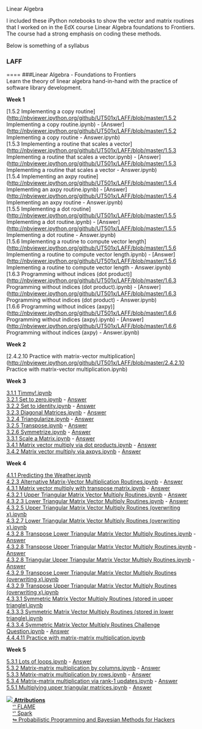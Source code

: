 Linear Algebra

I included these iPython notebooks to show the vector and matrix routines that I worked on in the EdX course Linear Algebra foundations to Frontiers. The course had a strong emphasis on coding these methods. 

Below is something of a syllabus

### LAFF
====
###Linear Algebra - Foundations to Frontiers  
Learn the theory of linear algebra hand-in-hand with the practice of software library development.

**Week 1**

[1.5.2 Implementing a copy routine](http://nbviewer.ipython.org/github/UT501x/LAFF/blob/master/1.5.2 Implementing a copy routine.ipynb) - [Answer](http://nbviewer.ipython.org/github/UT501x/LAFF/blob/master/1.5.2 Implementing a copy routine - Answer.ipynb)  
[1.5.3 Implementing a routine that scales a vector](http://nbviewer.ipython.org/github/UT501x/LAFF/blob/master/1.5.3 Implementing a routine that scales a vector.ipynb) - [Answer](http://nbviewer.ipython.org/github/UT501x/LAFF/blob/master/1.5.3 Implementing a routine that scales a vector - Answer.ipynb)  
[1.5.4 Implementing an axpy routine](http://nbviewer.ipython.org/github/UT501x/LAFF/blob/master/1.5.4 Implementing an axpy routine.ipynb) - [Answer](http://nbviewer.ipython.org/github/UT501x/LAFF/blob/master/1.5.4 Implementing an axpy routine - Answer.ipynb)  
[1.5.5 Implementing a dot routine](http://nbviewer.ipython.org/github/UT501x/LAFF/blob/master/1.5.5 Implementing a dot routine.ipynb) - [Answer](http://nbviewer.ipython.org/github/UT501x/LAFF/blob/master/1.5.5 Implementing a dot routine - Answer.ipynb)  
[1.5.6 Implementing a routine to compute vector length](http://nbviewer.ipython.org/github/UT501x/LAFF/blob/master/1.5.6 Implementing a routine to compute vector length.ipynb) - [Answer](http://nbviewer.ipython.org/github/UT501x/LAFF/blob/master/1.5.6 Implementing a routine to compute vector length - Answer.ipynb)  
[1.6.3 Programming without indices (dot product)](http://nbviewer.ipython.org/github/UT501x/LAFF/blob/master/1.6.3 Programming without indices (dot product).ipynb) - [Answer](http://nbviewer.ipython.org/github/UT501x/LAFF/blob/master/1.6.3 Programming without indices \(dot product\) - Answer.ipynb)  
[1.6.6 Programming without indices (axpy)](http://nbviewer.ipython.org/github/UT501x/LAFF/blob/master/1.6.6 Programming without indices (axpy).ipynb) - [Answer](http://nbviewer.ipython.org/github/UT501x/LAFF/blob/master/1.6.6 Programming without indices \(axpy\) - Answer.ipynb)

**Week 2**

[2.4.2.10 Practice with matrix-vector multiplication](http://nbviewer.ipython.org/github/UT501x/LAFF/blob/master/2.4.2.10 Practice with matrix-vector multiplication.ipynb)

**Week 3**

[3.1.1 Timmy!.ipynb](http://nbviewer.ipython.org/github/UT501x/LAFF/blob/master/3.1.1%20Timmy%21.ipynb)   
[3.2.1 Set to zero.ipynb](http://nbviewer.ipython.org/github/UT501x/LAFF/blob/master/3.2.1%20Set%20to%20zero.ipynb) - [Answer](http://nbviewer.ipython.org/github/UT501x/LAFF/blob/master/3.2.1%20Set%20to%20zero%20-%20Answer.ipynb)   
[3.2.2 Set to identity.ipynb](http://nbviewer.ipython.org/github/UT501x/LAFF/blob/master/3.2.2%20Set%20to%20identity.ipynb) - [Answer](http://nbviewer.ipython.org/github/UT501x/LAFF/blob/master/3.2.2%20Set%20to%20identity%20-%20Answer.ipynb)   
[3.2.3 Diagonal Matrices.ipynb](http://nbviewer.ipython.org/github/UT501x/LAFF/blob/master/3.2.3%20Diagonal%20Matrices.ipynb) - [Answer](http://nbviewer.ipython.org/github/UT501x/LAFF/blob/master/3.2.3%20Diagonal%20Matrices%20-%20Answer.ipynb)   
[3.2.4 Triangularize.ipynb](http://nbviewer.ipython.org/github/UT501x/LAFF/blob/master/3.2.4%20Triangularize.ipynb) - [Answer](http://nbviewer.ipython.org/github/UT501x/LAFF/blob/master/3.2.4%20Triangularize%20-%20Answer.ipynb)   
[3.2.5 Transpose.ipynb](http://nbviewer.ipython.org/github/UT501x/LAFF/blob/master/3.2.5%20Transpose.ipynb) - [Answer](http://nbviewer.ipython.org/github/UT501x/LAFF/blob/master/3.2.5%20Transpose%20-%20Answer.ipynb)   
[3.2.6 Symmetrize.ipynb](http://nbviewer.ipython.org/github/UT501x/LAFF/blob/master/3.2.6%20Symmetrize.ipynb) - [Answer](http://nbviewer.ipython.org/github/UT501x/LAFF/blob/master/3.2.6%20Symmetrize%20-%20Answer.ipynb)   
[3.3.1 Scale a Matrix.ipynb](http://nbviewer.ipython.org/github/UT501x/LAFF/blob/master/3.3.1%20Scale%20a%20Matrix.ipynb) - [Answer](http://nbviewer.ipython.org/github/UT501x/LAFF/blob/master/3.3.1%20Scale%20a%20Matrix%20-%20Answer.ipynb)   
[3.4.1 Matrix vector multiply via dot products.ipynb](http://nbviewer.ipython.org/github/UT501x/LAFF/blob/master/3.4.1%20Matrix%20vector%20multiply%20via%20dot%20products.ipynb) - [Answer](http://nbviewer.ipython.org/github/UT501x/LAFF/blob/master/3.4.1%20Matrix%20vector%20multiply%20via%20dot%20products%20-%20Answer.ipynb)   
[3.4.2 Matrix vector multiply via axpys.ipynb](http://nbviewer.ipython.org/github/UT501x/LAFF/blob/master/3.4.2%20Matrix%20vector%20multiply%20via%20axpys.ipynb) - [Answer](http://nbviewer.ipython.org/github/UT501x/LAFF/blob/master/3.4.2%20Matrix%20vector%20multiply%20via%20axpys%20-%20Answer.ipynb)   

**Week 4**

[4.1.1 Predicting the Weather.ipynb](http://nbviewer.ipython.org/github/UT501x/LAFF/blob/master/4.1.1%20Predicting%20the%20Weather.ipynb)   
[4.2.3 Alternative Matrix-Vector Multiplication Routines.ipynb](http://nbviewer.ipython.org/github/UT501x/LAFF/blob/master/4.2.3%20Alternative%20Matrix-Vector%20Multiplication%20Routines.ipynb) - [Answer](http://nbviewer.ipython.org/github/UT501x/LAFF/blob/master/4.2.3%20Alternative%20Matrix-Vector%20Multiplication%20Routines%20-%20Answer.ipynb)   
[4.3.1 Matrix vector multiply with transpose matrix.ipynb](http://nbviewer.ipython.org/github/UT501x/LAFF/blob/master/4.3.1%20Matrix%20vector%20multiply%20with%20transpose%20matrix.ipynb) - [Answer](http://nbviewer.ipython.org/github/UT501x/LAFF/blob/master/4.3.1%20Matrix%20vector%20multiply%20with%20transpose%20matrix%20-%20Answer.ipynb)   
[4.3.2.1 Upper Triangular Matrix Vector Multiply Routines.ipynb](http://nbviewer.ipython.org/github/UT501x/LAFF/blob/master/4.3.2.1%20Upper%20Triangular%20Matrix%20Vector%20Multiply%20Routines.ipynb) - [Answer](http://nbviewer.ipython.org/github/UT501x/LAFF/blob/master/4.3.2.1%20Upper%20Triangular%20Matrix%20Vector%20Multiply%20Routines%20-%20Answer.ipynb)   
[4.3.2.3 Lower Triangular Matrix Vector Multiply Routines.ipynb](http://nbviewer.ipython.org/github/UT501x/LAFF/blob/master/4.3.2.3%20Lower%20Triangular%20Matrix%20Vector%20Multiply%20Routines.ipynb) - [Answer](http://nbviewer.ipython.org/github/UT501x/LAFF/blob/master/4.3.2.3%20Lower%20Triangular%20Matrix%20Vector%20Multiply%20Routines%20-%20Answer.ipynb)   
[4.3.2.5 Upper Triangular Matrix Vector Multiply Routines (overwriting x).ipynb](http://nbviewer.ipython.org/github/UT501x/LAFF/blob/master/4.3.2.5%20Upper%20Triangular%20Matrix%20Vector%20Multiply%20Routines%20%28overwriting%20x%29.ipynb)   
[4.3.2.7 Lower Triangular Matrix Vector Multiply Routines (overwriting x).ipynb](http://nbviewer.ipython.org/github/UT501x/LAFF/blob/master/4.3.2.7%20Lower%20Triangular%20Matrix%20Vector%20Multiply%20Routines%20%28overwriting%20x%29.ipynb)   
[4.3.2.8 Transpose Lower Triangular Matrix Vector Multiply Routines.ipynb](http://nbviewer.ipython.org/github/UT501x/LAFF/blob/master/4.3.2.8%20Transpose%20Lower%20Triangular%20Matrix%20Vector%20Multiply%20Routines.ipynb) - [Answer](http://nbviewer.ipython.org/github/UT501x/LAFF/blob/master/4.3.2.8%20Transpose%20Lower%20Triangular%20Matrix%20Vector%20Multiply%20Routines%20-%20Answer.ipynb)   
[4.3.2.8 Transpose Upper Triangular Matrix Vector Multiply Routines.ipynb](http://nbviewer.ipython.org/github/UT501x/LAFF/blob/master/4.3.2.8%20Transpose%20Upper%20Triangular%20Matrix%20Vector%20Multiply%20Routines.ipynb) - [Answer](http://nbviewer.ipython.org/github/UT501x/LAFF/blob/master/4.3.2.8%20Transpose%20Upper%20Triangular%20Matrix%20Vector%20Multiply%20Routines%20-%20Answer.ipynb)   
[4.3.2.8 Triangular Upper Triangular Matrix Vector Multiply Routines.ipynb](http://nbviewer.ipython.org/github/UT501x/LAFF/blob/master/4.3.2.8%20Triangular%20Upper%20Triangular%20Matrix%20Vector%20Multiply%20Routines.ipynb) - [Answer](http://nbviewer.ipython.org/github/UT501x/LAFF/blob/master/4.3.2.8%20Triangular%20Upper%20Triangular%20Matrix%20Vector%20Multiply%20Routines%20-%20Answer.ipynb)   
[4.3.2.9 Transpose Lower Triangular Matrix Vector Multiply Routines (overwriting x).ipynb](http://nbviewer.ipython.org/github/UT501x/LAFF/blob/master/4.3.2.9%20Transpose%20Lower%20Triangular%20Matrix%20Vector%20Multiply%20Routines%20%28overwriting%20x%29.ipynb)   
[4.3.2.9 Transpose Upper Triangular Matrix Vector Multiply Routines (overwriting x).ipynb](http://nbviewer.ipython.org/github/UT501x/LAFF/blob/master/4.3.2.9%20Transpose%20Upper%20Triangular%20Matrix%20Vector%20Multiply%20Routines%20%28overwriting%20x%29.ipynb)   
[4.3.3.1 Symmetric Matrix Vector Multiply Routines (stored in upper triangle).ipynb](http://nbviewer.ipython.org/github/UT501x/LAFF/blob/master/4.3.3.1%20Symmetric%20Matrix%20Vector%20Multiply%20Routines%20%28stored%20in%20upper%20triangle%29.ipynb)   
[4.3.3.3 Symmetric Matrix Vector Multiply Routines (stored in lower triangle).ipynb](http://nbviewer.ipython.org/github/UT501x/LAFF/blob/master/4.3.3.3%20Symmetric%20Matrix%20Vector%20Multiply%20Routines%20%28stored%20in%20lower%20triangle%29.ipynb)   
[4.3.3.4 Symmetric Matrix Vector Multiply Routines Challenge Question.ipynb](http://nbviewer.ipython.org/github/UT501x/LAFF/blob/master/4.3.3.4%20Symmetric%20Matrix%20Vector%20Multiply%20Routines%20Challenge%20Question.ipynb) - [Answer](http://nbviewer.ipython.org/github/UT501x/LAFF/blob/master/4.3.3.4%20Symmetric%20Matrix%20Vector%20Multiply%20Routines%20Challenge%20Question%20-%20Answer.ipynb)   
[4.4.4.11 Practice with matrix-matrix multiplication.ipynb](http://nbviewer.ipython.org/github/UT501x/LAFF/blob/master/4.4.4.11%20Practice%20with%20matrix-matrix%20multiplication.ipynb)   

**Week 5**

[5.3.1 Lots of loops.ipynb](http://nbviewer.ipython.org/github/UT501x/LAFF/blob/master/5.3.1%20Lots%20of%20loops.ipynb) - [Answer](http://nbviewer.ipython.org/github/UT501x/LAFF/blob/master/5.3.1%20Lots%20of%20loops%20-%20Answer.ipynb)   
[5.3.2 Matrix-matrix multiplication by columns.ipynb](http://nbviewer.ipython.org/github/UT501x/LAFF/blob/master/5.3.2%20Matrix-matrix%20multiplication%20by%20columns.ipynb) - [Answer](http://nbviewer.ipython.org/github/UT501x/LAFF/blob/master/5.3.2%20Matrix-matrix%20multiplication%20by%20columns%20-%20Answer.ipynb)   
[5.3.3 Matrix-matrix multiplication by rows.ipynb](http://nbviewer.ipython.org/github/UT501x/LAFF/blob/master/5.3.3%20Matrix-matrix%20multiplication%20by%20rows.ipynb) - [Answer](http://nbviewer.ipython.org/github/UT501x/LAFF/blob/master/5.3.3%20Matrix-matrix%20multiplication%20by%20rows%20-%20Answer.ipynb)   
[5.3.4 Matrix-matrix multiplication via rank-1 updates.ipynb](http://nbviewer.ipython.org/github/UT501x/LAFF/blob/master/5.3.4%20Matrix-matrix%20multiplication%20via%20rank-1%20updates.ipynb) - [Answer](http://nbviewer.ipython.org/github/UT501x/LAFF/blob/master/5.3.4%20Matrix-matrix%20multiplication%20via%20rank-1%20updates%20-%20Answer.ipynb)  
[5.5.1 Multiplying upper triangular matrices.ipynb](http://nbviewer.ipython.org/github/UT501x/LAFF/blob/master/5.5.1%20Multiplying%20upper%20triangular%20matrices.ipynb) - [Answer](http://nbviewer.ipython.org/github/UT501x/LAFF/blob/master/5.5.1%20Multiplying%20upper%20triangular%20matrices%20-%20Answer.ipynb)  


<a href="http://www.curatorscode.org" target="_blank"> <img src="https://raw.github.com/UT501x/shared/master/icons/badges/dark-2.png"/> <strong>Attributions</strong> </a>  
&nbsp;&nbsp;&nbsp;&nbsp;[&#x1525; FLAME](http://www.cs.utexas.edu/~flame)  
&nbsp;&nbsp;&nbsp;&nbsp;[&#x1525; Spark](http://www.cs.utexas.edu/users/flame/Spark)  
&nbsp;&nbsp;&nbsp;&nbsp;[&#x21ac; Probabilistic Programming and Bayesian Methods for Hackers](http://nbviewer.ipython.org/github/CamDavidsonPilon/Probabilistic-Programming-and-Bayesian-Methods-for-Hackers/blob/master/Prologue/Prologue.ipynb)  
